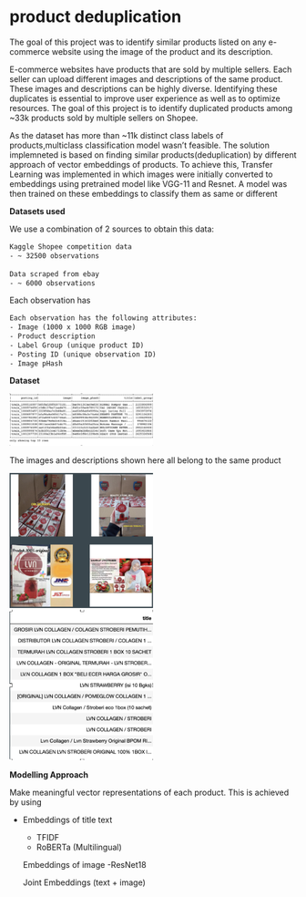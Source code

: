 # product deduplication

The goal of this project was to identify similar products listed on any e-commerce website using the image of the product and its description.

E-commerce websites have products that are sold by multiple sellers. Each seller can upload different images and descriptions of the same product. These images and descriptions can be highly diverse. Identifying these duplicates is essential to improve user experience as well as to optimize resources. The goal of this project is to identify duplicated products among ~33k products sold by multiple sellers on Shopee.

As the dataset has more than ~11k distinct class labels of products,multiclass classification model wasn’t feasible. The solution implemneted is based on finding similar products(deduplication) by different approach of vector embeddings of products. To achieve this, Transfer Learning was implemented in which images were initially converted to embeddings using pretrained model like VGG-11 and Resnet. A model was then trained on these embeddings to classify them as same or different

**Datasets used**

We use a combination of 2 sources to obtain this data:

    Kaggle Shopee competition data
    - ~ 32500 observations

    Data scraped from ebay
    - ~ 6000 observations

Each observation has 	

    Each observation has the following attributes:
    - Image (1000 x 1000 RGB image)
    - Product description
    - Label Group (unique product ID)
    - Posting ID (unique observation ID)
    - Image pHash

**Dataset**

<img src="images/Dataset.png" width="50%">

The images and descriptions shown here all belong to the same product

<img src="images/data_image.png" width="50%">
<img src="images/data_text.png" width="50%">

**Modelling Approach**

Make meaningful vector representations of each product. This is achieved by using
   - Embeddings of title text
     - TFIDF
     - RoBERTa (Multilingual)

     Embeddings of image
     -ResNet18

     Joint Embeddings (text + image)

